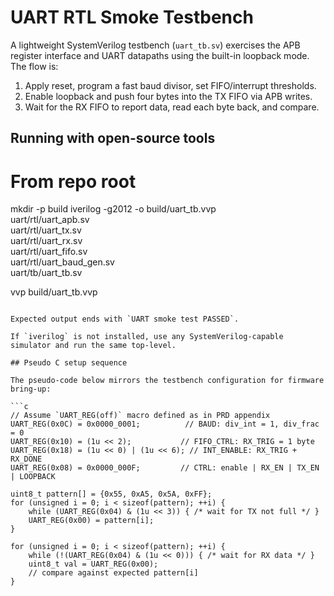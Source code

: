# UART RTL Smoke Testbench

A lightweight SystemVerilog testbench (`uart_tb.sv`) exercises the APB register interface and UART datapaths using the built-in loopback mode. The flow is:

1. Apply reset, program a fast baud divisor, set FIFO/interrupt thresholds.
2. Enable loopback and push four bytes into the TX FIFO via APB writes.
3. Wait for the RX FIFO to report data, read each byte back, and compare.

## Running with open-source tools

# From repo root
mkdir -p build
iverilog -g2012 -o build/uart_tb.vvp \
  uart/rtl/uart_apb.sv \
  uart/rtl/uart_tx.sv \
  uart/rtl/uart_rx.sv \
  uart/rtl/uart_fifo.sv \
  uart/rtl/uart_baud_gen.sv \
  uart/tb/uart_tb.sv

vvp build/uart_tb.vvp
```

Expected output ends with `UART smoke test PASSED`.

If `iverilog` is not installed, use any SystemVerilog-capable simulator and run the same top-level.

## Pseudo C setup sequence

The pseudo-code below mirrors the testbench configuration for firmware bring-up:

```c
// Assume `UART_REG(off)` macro defined as in PRD appendix
UART_REG(0x0C) = 0x0000_0001;          // BAUD: div_int = 1, div_frac = 0
UART_REG(0x10) = (1u << 2);           // FIFO_CTRL: RX_TRIG = 1 byte
UART_REG(0x18) = (1u << 0) | (1u << 6); // INT_ENABLE: RX_TRIG + RX_DONE
UART_REG(0x08) = 0x0000_000F;         // CTRL: enable | RX_EN | TX_EN | LOOPBACK

uint8_t pattern[] = {0x55, 0xA5, 0x5A, 0xFF};
for (unsigned i = 0; i < sizeof(pattern); ++i) {
    while (UART_REG(0x04) & (1u << 3)) { /* wait for TX not full */ }
    UART_REG(0x00) = pattern[i];
}

for (unsigned i = 0; i < sizeof(pattern); ++i) {
    while (!(UART_REG(0x04) & (1u << 0))) { /* wait for RX data */ }
    uint8_t val = UART_REG(0x00);
    // compare against expected pattern[i]
}
```
